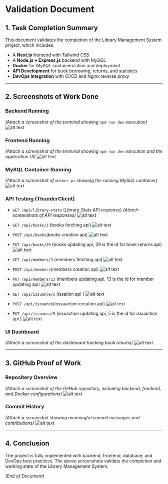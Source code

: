 # Validation Document

## 1. Task Completion Summary

This document validates the completion of the Library Management System project, which includes:
- A **Next.js** frontend with Tailwind CSS
- A **Node.js + Express.js** backend with MySQL
- **Docker** for MySQL containerization and deployment
- **API Development** for book borrowing, returns, and statistics
- **DevOps Integration** with CI/CD and Nginx reverse proxy

---

## 2. Screenshots of Work Done

### Backend Running
_(Attach a screenshot of the terminal showing `npm run dev` execution)_
![alt text](./Screenshots/image-2.png)

### Frontend Running
_(Attach a screenshot of the terminal showing `npm run dev` execution and the application UI)_
![alt text](./Screenshots/image-1.png)


### MySQL Container Running
_(Attach a screenshot of `docker ps` showing the running MySQL container)_
![alt text](./Screenshots/image-3.png)

### API Testing (ThunderClient)
- `GET /api/library-stats` (Library-Stats API response)
_(Attach screenshots of API responses)_
![alt text](./Screenshots/image-4.png)



- `GET /api/books/3` (books fetching api)
![alt text](./Screenshots/image-5.png)

- `POST /api/books`(books creation api)
![alt text](./Screenshots/image-6.png)

- `PUT /api/books/29` (books updating api, 29 is the id for book returns api)
![alt text](./Screenshots/image-7.png)




- `GET /api/members/3` (members fetching api)
![alt text](./Screenshots/image-8.png)

- `POST /api/members`(members creation api)
![alt text](./Screenshots/image-9.png)

- `PUT /api/members/13` (members updating api, 13 is the id for member updating api)
![alt text](./Screenshots/image-10.png)



- `GET /api/issuance/5` (issation api )
![alt text](./Screenshots/image-11.png)

- `POST /api/issuance`(isssuaction creation api)
![alt text](./Screenshots/image-12.png)

- `PUT /api/issuance/5` (issuaction updating api, 5 is the id for issuaction api )
![alt text](./Screenshots/image-13.png)


### UI Dashboard
_(Attach a screenshot of the dashboard tracking book returns)_
![alt text](./Screenshots/image-14.png)

---

## 3. GitHub Proof of Work

### Repository Overview
_(Attach a screenshot of the GitHub repository, including backend, frontend, and Docker configurations)_
![alt text](./Screenshots/image-15.png)

### Commit History
_(Attach a screenshot showing meaningful commit messages and contributions)_
![alt text](./Screenshots/image-16.png)

---

## 4. Conclusion

The project is fully implemented with backend, frontend, database, and DevOps best practices. The above screenshots validate the completion and working state of the Library Management System.

_(End of Document)_

